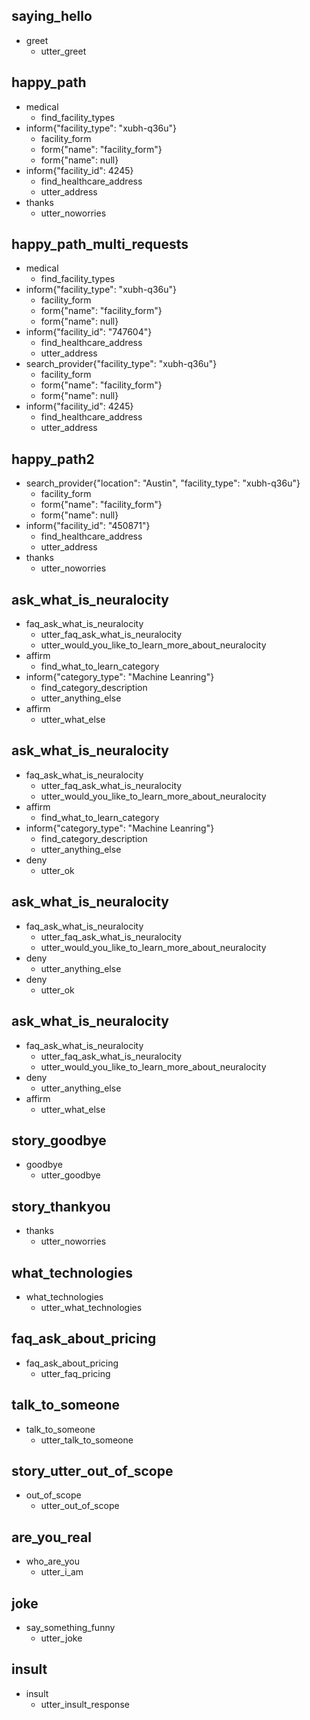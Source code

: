 ## saying_hello
* greet
    - utter_greet

## happy_path
* medical
    - find_facility_types
* inform{"facility_type": "xubh-q36u"}    
    - facility_form
    - form{"name": "facility_form"}
    - form{"name": null}
* inform{"facility_id": 4245}
    - find_healthcare_address
    - utter_address
* thanks
    - utter_noworries

## happy_path_multi_requests
* medical
    - find_facility_types
* inform{"facility_type": "xubh-q36u"}
    - facility_form
    - form{"name": "facility_form"}
    - form{"name": null}
* inform{"facility_id": "747604"}
    - find_healthcare_address
    - utter_address
* search_provider{"facility_type": "xubh-q36u"}
    - facility_form
    - form{"name": "facility_form"}
    - form{"name": null}
* inform{"facility_id": 4245}   
    - find_healthcare_address
    - utter_address

## happy_path2
* search_provider{"location": "Austin", "facility_type": "xubh-q36u"}
    - facility_form
    - form{"name": "facility_form"}
    - form{"name": null}
* inform{"facility_id": "450871"}
    - find_healthcare_address
    - utter_address
* thanks
    - utter_noworries

## ask_what_is_neuralocity
* faq_ask_what_is_neuralocity
    - utter_faq_ask_what_is_neuralocity
    - utter_would_you_like_to_learn_more_about_neuralocity
* affirm
    - find_what_to_learn_category
* inform{"category_type": "Machine Leanring"}
    - find_category_description
    - utter_anything_else
* affirm
    - utter_what_else

## ask_what_is_neuralocity
* faq_ask_what_is_neuralocity
    - utter_faq_ask_what_is_neuralocity
    - utter_would_you_like_to_learn_more_about_neuralocity
* affirm
    - find_what_to_learn_category
* inform{"category_type": "Machine Leanring"}
    - find_category_description
    - utter_anything_else
* deny
    - utter_ok

## ask_what_is_neuralocity
* faq_ask_what_is_neuralocity
    - utter_faq_ask_what_is_neuralocity
    - utter_would_you_like_to_learn_more_about_neuralocity
* deny
    - utter_anything_else
* deny
    - utter_ok

## ask_what_is_neuralocity
* faq_ask_what_is_neuralocity
    - utter_faq_ask_what_is_neuralocity
    - utter_would_you_like_to_learn_more_about_neuralocity
* deny
    - utter_anything_else
* affirm
    - utter_what_else


## story_goodbye
* goodbye
    - utter_goodbye

## story_thankyou
* thanks
    - utter_noworries

## what_technologies
* what_technologies
    - utter_what_technologies

## faq_ask_about_pricing
* faq_ask_about_pricing
    - utter_faq_pricing

## talk_to_someone
* talk_to_someone
    - utter_talk_to_someone

## story_utter_out_of_scope
* out_of_scope
    - utter_out_of_scope

## are_you_real
* who_are_you
    - utter_i_am

## joke
* say_something_funny
    - utter_joke

## insult
* insult
    - utter_insult_response
